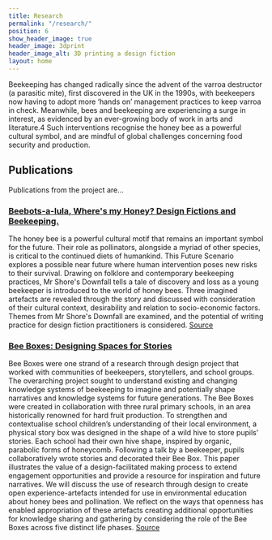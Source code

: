 ```yaml
---
title: Research
permalink: "/research/"
position: 6
show_header_image: true
header_image: 3dprint
header_image_alt: 3D printing a design fiction
layout: home
---
```


Beekeeping has changed radically since the advent of the varroa destructor (a parasitic mite), first discovered in the UK in the 1990s, with beekeepers now having to adopt more ‘hands on’ management practices to keep varroa in check. Meanwhile, bees and beekeeping are experiencing a surge in interest, as evidenced by an ever-growing body of work in arts and literature.4 Such interventions recognise the honey bee as a powerful cultural symbol, and are mindful of global challenges concerning food security and production.

## Publications
Publications from the project are...

### [Beebots-a-lula, Where's my Honey? Design Fictions and Beekeeping. ](http://dl.acm.org/citation.cfm?doid=2971485.2993924)

The honey bee is a powerful cultural motif that remains an important symbol for the future. Their role as pollinators, alongside a myriad of other species, is critical to the continued diets of humankind. This Future Scenario explores a possible near future where human intervention poses new risks to their survival. Drawing on folklore and contemporary beekeeping practices, Mr Shore's Downfall tells a tale of discovery and loss as a young beekeeper is introduced to the world of honey bees. Three imagined artefacts are revealed through the story and discussed with consideration of their cultural context, desirability and relation to socio-economic factors. Themes from Mr Shore's Downfall are examined, and the potential of writing practice for design fiction practitioners is considered. [Source](https://pure.york.ac.uk/portal/en/publications/beebotsalula-wheres-my-honey(e076cfd1-bd1c-4fa2-aa02-ca36f3eda190).html)

### [Bee Boxes: Designing Spaces for Stories ](https://figshare.com/articles/Bee_Boxes_Designing_Spaces_for_Stories/4747009)
Bee Boxes were one strand of a research through design project that worked with communities of beekeepers, storytellers, and school groups. The overarching project sought to understand existing and changing knowledge systems of beekeeping to imagine and potentially shape narratives and knowledge systems for future generations. The Bee Boxes were created in collaboration with three rural primary schools, in an area historically renowned for hard fruit production. To strengthen and contextualise school children’s understanding of their local environment, a physical story box was designed in the shape of a wild hive to store pupils’ stories. Each school had their own hive shape, inspired by organic, parabolic forms of honeycomb. Following a talk by a beekeeper, pupils collaboratively wrote stories and decorated their Bee Box. This paper illustrates the value of a design-facilitated making process to extend engagement opportunities and provide a resource for inspiration and future narratives. We will discuss the use of research through design to create open experience-artefacts intended for use in environmental education about honey bees and pollination. We reflect on the ways that openness has enabled appropriation of these artefacts creating additional opportunities for knowledge sharing and gathering by considering the role of the Bee Boxes across five distinct life phases. [Source](https://pure.york.ac.uk/portal/en/publications/bee-boxes-designing-spaces-for-stories(592faaed-c8d3-466b-98b0-350696ee45d0).html)
